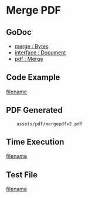 # Merge PDF

## GoDoc
* [merge : Bytes](https://pkg.go.dev/github.com/mechiko/maroto/v2/pkg/merge#Bytes)
* [interface : Document](https://pkg.go.dev/github.com/mechiko/maroto/v2/pkg/core#Document)
* [pdf : Merge](https://pkg.go.dev/github.com/mechiko/maroto/v2/pkg/core#Pdf.Merge)

## Code Example
[filename](../../assets/examples/mergepdf/v2/main.go  ':include :type=code')

## PDF Generated
```pdf
	assets/pdf/mergepdfv2.pdf
```

## Time Execution
[filename](../../assets/text/mergepdfv2.txt  ':include :type=code')

## Test File
[filename](https://raw.githubusercontent.com/johnfercher/maroto/master/test/maroto/examples/mergepdf.json  ':include :type=code')